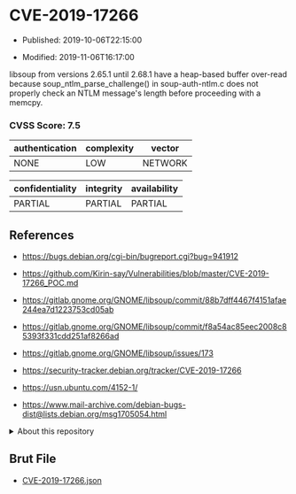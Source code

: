 # CVE-2019-17266

- Published: 2019-10-06T22:15:00

- Modified: 2019-11-06T16:17:00

libsoup from versions 2.65.1 until 2.68.1 have a heap-based buffer over-read because soup_ntlm_parse_challenge() in soup-auth-ntlm.c does not properly check an NTLM message's length before proceeding with a memcpy.

### CVSS Score: **7.5**

| authentication | complexity | vector |
| --- | --- | --- |
| NONE | LOW | NETWORK |

| confidentiality | integrity | availability |
| --- | --- | --- |
| PARTIAL | PARTIAL | PARTIAL |

## References

* https://bugs.debian.org/cgi-bin/bugreport.cgi?bug=941912

* https://github.com/Kirin-say/Vulnerabilities/blob/master/CVE-2019-17266_POC.md

* https://gitlab.gnome.org/GNOME/libsoup/commit/88b7dff4467f4151afae244ea7d1223753cd05ab

* https://gitlab.gnome.org/GNOME/libsoup/commit/f8a54ac85eec2008c85393f331cdd251af8266ad

* https://gitlab.gnome.org/GNOME/libsoup/issues/173

* https://security-tracker.debian.org/tracker/CVE-2019-17266

* https://usn.ubuntu.com/4152-1/

* https://www.mail-archive.com/debian-bugs-dist@lists.debian.org/msg1705054.html

<details>
<summary>About this repository</summary> 

  This repository is part of the project [Live Hack CVE](https://github.com/Live-Hack-CVE). Main website can be found [www.live-hack.org](https://www.live-hack.org) 
  
  Made by [Sn0wAlice](https://github.com/Sn0wAlice) for the people that care about security and need to have a feed of the latest CVEs. Hope you enjoy it, don't forget to star the repo and follow me on [Twitter](https://twitter.com/Sn0wAlice) and [Github](https://github.com/Sn0wAlice). And that is my [personnal website](https://www.alice-snow.me/)

  - [Home Page](https://github.com/Live-Hack-CVE)
  - [Framework](https://github.com/Live-Hack-CVE/cve-framework)
  - [CVE database](https://github.com/Live-Hack-CVE/full_database)
  - [Changelog](https://github.com/Live-Hack-CVE/Changelog)
</details>

## Brut File

* [CVE-2019-17266.json](https://raw.githubusercontent.com/Live-Hack-CVE/full_database/main/cves/2019/CVE-2019-17266.json)


